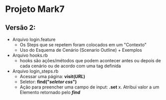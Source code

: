 # Projeto Mark7

## Versão 2:
* Arquivo login.feature
    * Os Steps que se repetem foram colocados em um "Contexto"
    * Uso do Esquema de Cenário (Scenario Outline) + Exemplos
* Arquivo hooks.rb
    * hooks são ações/métodos que podem acontecer antes ou depois de cada cenário ou de acordo com uma tag definida
* Arquivo login_steps.rb
    * Acessar uma página: **visit(_URL_)**
    * Seletor: **find("_seletor css_")**
    * Ação para preencher uma campo de input: **.set** x. Atribui valor a um Elemento retornado pelo **_find_**
    